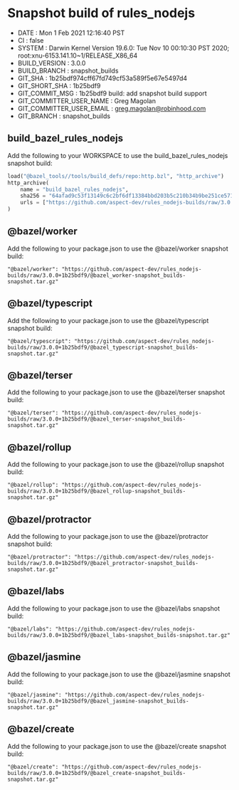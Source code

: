 # Snapshot build of rules_nodejs

+ DATE                     : Mon  1 Feb 2021 12:16:40 PST
+ CI                       : false
+ SYSTEM                   : Darwin Kernel Version 19.6.0: Tue Nov 10 00:10:30 PST 2020; root:xnu-6153.141.10~1/RELEASE_X86_64
+ BUILD_VERSION            : 3.0.0
+ BUILD_BRANCH             : snapshot_builds
+ GIT_SHA                  : 1b25bdf974cff67fd749cf53a589f5e67e5497d4
+ GIT_SHORT_SHA            : 1b25bdf9
+ GIT_COMMIT_MSG           : 1b25bdf9 build: add snapshot build support
+ GIT_COMMITTER_USER_NAME  : Greg Magolan
+ GIT_COMMITTER_USER_EMAIL : greg.magolan@robinhood.com
+ GIT_BRANCH               : snapshot_builds

## build_bazel_rules_nodejs
Add the following to your WORKSPACE to use the build_bazel_rules_nodejs snapshot build:
```python
load("@bazel_tools//tools/build_defs/repo:http.bzl", "http_archive")
http_archive(
    name = "build_bazel_rules_nodejs",
    sha256 = "64afad9c53f13149c6c2bf6df13384bbd203b5c210b34b9be251ce571b2ce1a5",
    urls = ["https://github.com/aspect-dev/rules_nodejs-builds/raw/3.0.0+1b25bdf9/build_bazel_rules_nodejs-snapshot_builds-snapshot.tar.gz"],
)
```

## @bazel/worker
Add the following to your package.json to use the @bazel/worker snapshot build:
```
"@bazel/worker": "https://github.com/aspect-dev/rules_nodejs-builds/raw/3.0.0+1b25bdf9/@bazel_worker-snapshot_builds-snapshot.tar.gz"
```

## @bazel/typescript
Add the following to your package.json to use the @bazel/typescript snapshot build:
```
"@bazel/typescript": "https://github.com/aspect-dev/rules_nodejs-builds/raw/3.0.0+1b25bdf9/@bazel_typescript-snapshot_builds-snapshot.tar.gz"
```

## @bazel/terser
Add the following to your package.json to use the @bazel/terser snapshot build:
```
"@bazel/terser": "https://github.com/aspect-dev/rules_nodejs-builds/raw/3.0.0+1b25bdf9/@bazel_terser-snapshot_builds-snapshot.tar.gz"
```

## @bazel/rollup
Add the following to your package.json to use the @bazel/rollup snapshot build:
```
"@bazel/rollup": "https://github.com/aspect-dev/rules_nodejs-builds/raw/3.0.0+1b25bdf9/@bazel_rollup-snapshot_builds-snapshot.tar.gz"
```

## @bazel/protractor
Add the following to your package.json to use the @bazel/protractor snapshot build:
```
"@bazel/protractor": "https://github.com/aspect-dev/rules_nodejs-builds/raw/3.0.0+1b25bdf9/@bazel_protractor-snapshot_builds-snapshot.tar.gz"
```

## @bazel/labs
Add the following to your package.json to use the @bazel/labs snapshot build:
```
"@bazel/labs": "https://github.com/aspect-dev/rules_nodejs-builds/raw/3.0.0+1b25bdf9/@bazel_labs-snapshot_builds-snapshot.tar.gz"
```

## @bazel/jasmine
Add the following to your package.json to use the @bazel/jasmine snapshot build:
```
"@bazel/jasmine": "https://github.com/aspect-dev/rules_nodejs-builds/raw/3.0.0+1b25bdf9/@bazel_jasmine-snapshot_builds-snapshot.tar.gz"
```

## @bazel/create
Add the following to your package.json to use the @bazel/create snapshot build:
```
"@bazel/create": "https://github.com/aspect-dev/rules_nodejs-builds/raw/3.0.0+1b25bdf9/@bazel_create-snapshot_builds-snapshot.tar.gz"
```
